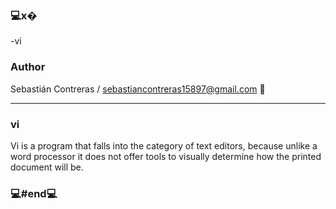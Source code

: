 ### 💻x�
-vi
### Author

Sebastián Contreras / sebastiancontreras15897@gmail.com 📧

--------------------------------------------------------
### vi

Vi is a program that falls into the category of text editors, because unlike a word processor it does not offer tools to visually determine how the printed document will be.

### 💻#end💻
